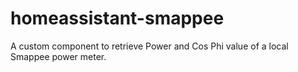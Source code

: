 # homeassistant-smappee
A custom component to retrieve Power and Cos Phi value of a local Smappee power meter. 

